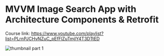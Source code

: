 # MVVM Image Search App with Architecture Components & Retrofit

Course link: https://www.youtube.com/playlist?list=PLrnPJCHvNZuC_pEfFlZuTmjlY4T3DTtED

![thumbnail part 1](https://user-images.githubusercontent.com/52977034/116893176-f6906d00-ac30-11eb-9aa2-24583e6ca4e9.png)
